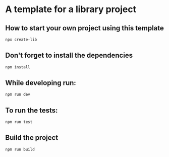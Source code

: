 # A template for a library project

## How to start your own project using this template

```bash
npx create-lib
```

## Don't forget to install the dependencies

```bash
npm install
```

## While developing run:

```bash
npm run dev
```
## To run the tests:

```bash
npm run test
```

## Build the project

```bash
npm run build
```



